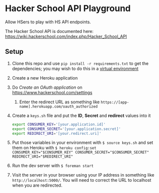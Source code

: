 # Hacker School API Playground

Allow HSers to play with HS API endpoints.

The Hacker School API is documented here: https://wiki.hackerschool.com/index.php/Hacker_School_API

## Setup

1. Clone this repo and use `pip install -r requirements.txt` to get the dependencies; you may wish to do this in a [virtual environment](https://docs.python.org/dev/library/venv.html)
1. Create a new Heroku application
1. Do *Create an OAuth application* on https://www.hackerschool.com/settings
   1. Enter the redirect URL as something like `https://[app-name].herokuapp.com/oauth_authorized`
2. Create a `keys.sh` file and put the **ID**, **Secret** and **redirect** values into it
   ```bash
   export CONSUMER_KEY='[your.application.id]'
   export CONSUMER_SECRET='[your.application.secret]'
   export REDIRECT_URI='[your.redirect.uri]'
   ```

3. Put those variables in your environment with `$ source keys.sh` and set them on Heroku with `$ heroku config:set CONSUMER_KEY="$CONSUMER_KEY" CONSUMER_SECRET="$CONSUMER_SECRET" REDIRECT_URI="$REDIRECT_URI"`
4. Run the dev server with `$ foreman start`
5. Visit the server in your browser using your IP address in something like `http://localhost:5000/`. You will need to correct the URL to localhost when you are redirected.
